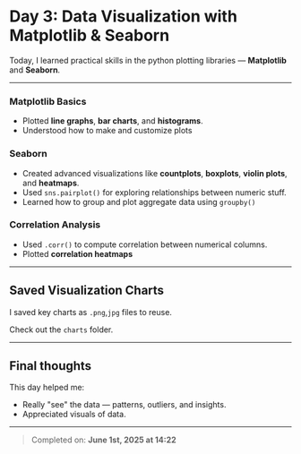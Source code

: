# Day 3: Data Visualization with Matplotlib & Seaborn

Today, I learned practical skills in the python plotting libraries — **Matplotlib** and **Seaborn**.

---


### Matplotlib Basics
- Plotted **line graphs**, **bar charts**, and **histograms**.
- Understood how to make and customize plots

### Seaborn
- Created advanced visualizations like **countplots**, **boxplots**, **violin plots**, and **heatmaps**.
- Used `sns.pairplot()` for exploring relationships between numeric stuff.
- Learned how to group and plot aggregate data using `groupby()`

### Correlation Analysis
- Used `.corr()` to compute correlation between numerical columns.
- Plotted **correlation heatmaps**

---

## Saved Visualization Charts 

I saved key charts as `.png`,`jpg` files to reuse.

Check out the `charts` folder.

---

## Final thoughts

This day helped me:
- Really "see" the data — patterns, outliers, and insights.
- Appreciated visuals of data.

---

> Completed on: **June 1st, 2025 at 14:22**
